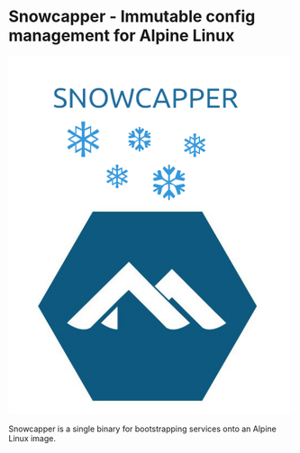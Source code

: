 # Snowcapper - Immutable config management for Alpine Linux

![snowcapper](_images/snowcapper.png)

Snowcapper is a single binary for bootstrapping services onto an Alpine Linux image.
